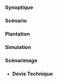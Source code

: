 ### Synoptique


### Scénario


### Plantation



### Simulation



### Scénarimage



- ### Devis Technique

